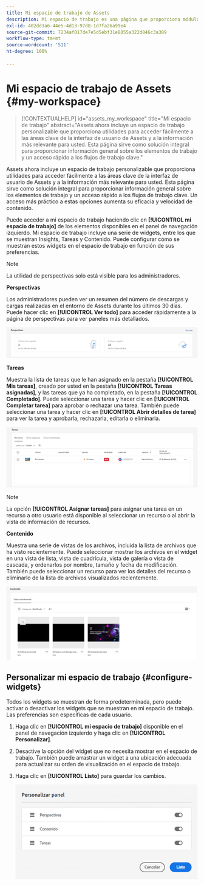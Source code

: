 ```yaml
---
title: Mi espacio de trabajo de Assets
description: Mi espacio de trabajo es una página que proporciona módulos visuales personalizables para acceder fácilmente a las áreas clave de la interfaz de usuario de Assets y a la información más relevante para el usuario.
exl-id: 402dd3a6-44e5-4d13-97d8-1d7fa26a99e4
source-git-commit: 7234af017de7e5d5ebf31e8855a322d846c3a389
workflow-type: tm+mt
source-wordcount: '511'
ht-degree: 100%

---
```


# Mi espacio de trabajo de Assets {#my-workspace}

>[!CONTEXTUALHELP]
>id="assets_my_workspace"
>title="Mi espacio de trabajo"
>abstract="Assets ahora incluye un espacio de trabajo personalizable que proporciona utilidades para acceder fácilmente a las áreas clave de la interfaz de usuario de Assets y a la información más relevante para usted. Esta página sirve como solución integral para proporcionar información general sobre los elementos de trabajo y un acceso rápido a los flujos de trabajo clave."

Assets ahora incluye un espacio de trabajo personalizable que proporciona utilidades para acceder fácilmente a las áreas clave de la interfaz de usuario de Assets y a la información más relevante para usted. Esta página sirve como solución integral para proporcionar información general sobre los elementos de trabajo y un acceso rápido a los flujos de trabajo clave. Un acceso más práctico a estas opciones aumenta su eficacia y velocidad de contenido.

Puede acceder a mi espacio de trabajo haciendo clic en **[!UICONTROL mi espacio de trabajo]** de los elementos disponibles en el panel de navegación izquierdo. Mi espacio de trabajo incluye una serie de widgets, entre los que se muestran Insights, Tareas y Contenido. Puede configurar cómo se muestran estos widgets en el espacio de trabajo en función de sus preferencias.

>[!NOTE]
>
>La utilidad de perspectivas solo está visible para los administradores.

<!--

**New features coming soon**

Highlights upcoming features for Assets.

![New features coming soon in Workspace](assets/new-features.png)

-->

**Perspectivas**

Los administradores pueden ver un resumen del número de descargas y cargas realizadas en el entorno de Assets durante los últimos 30 días. Puede hacer clic en **[!UICONTROL Ver todo]** para acceder rápidamente a la página de perspectivas para ver paneles más detallados.

![Insights en el espacio de trabajo](assets/insights.png)

**Tareas**

Muestra la lista de tareas que le han asignado en la pestaña **[!UICONTROL Mis tareas]**, creado por usted en la pestaña **[!UICONTROL Tareas asignadas]**, y las tareas que ya ha completado, en la pestaña **[!UICONTROL Completado]**. Puede seleccionar una tarea y hacer clic en **[!UICONTROL Completar tarea]** para aprobar o rechazar una tarea. También puede seleccionar una tarea y hacer clic en **[!UICONTROL Abrir detalles de tarea]** para ver la tarea y aprobarla, rechazarla, editarla o eliminarla.

![Tareas en el espacio de trabajo](assets/tasks-workspace.png)

>[!NOTE]
>
> La opción **[!UICONTROL Asignar tareas]** para asignar una tarea en un recurso a otro usuario está disponible al seleccionar un recurso o al abrir la vista de información de recursos.

**Contenido**

Muestra una serie de vistas de los archivos, incluida la lista de archivos que ha visto recientemente. Puede seleccionar mostrar los archivos en el widget en una vista de lista, vista de cuadrícula, vista de galería o vista de cascada, y ordenarlos por nombre, tamaño y fecha de modificación. También puede seleccionar un recurso para ver los detalles del recurso o eliminarlo de la lista de archivos visualizados recientemente.

![Widget de contenido en el espacio de trabajo](assets/workspace-content.png)

## Personalizar mi espacio de trabajo {#configure-widgets}

Todos los widgets se muestran de forma predeterminada, pero puede activar o desactivar los widgets que se muestran en mi espacio de trabajo. Las preferencias son específicas de cada usuario.

1. Haga clic en **[!UICONTROL mi espacio de trabajo]** disponible en el panel de navegación izquierdo y haga clic en **[!UICONTROL Personalizar]**.

1. Desactive la opción del widget que no necesita mostrar en el espacio de trabajo. También puede arrastrar un widget a una ubicación adecuada para actualizar su orden de visualización en el espacio de trabajo.

1. Haga clic en **[!UICONTROL Listo]** para guardar los cambios.

   ![Personalizar widgets en el espacio de trabajo](assets/customize-workspace.png)
